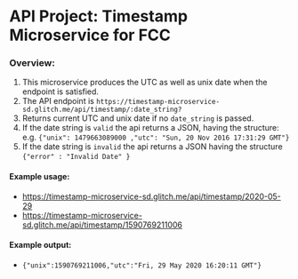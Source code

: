 # API Project: Timestamp Microservice for FCC

### Overview:

1. This microservice produces the UTC as well as unix date when the endpoint is satisfied.
2. The API endpoint is `https://timestamp-microservice-sd.glitch.me/api/timestamp/:date_string?`
3. Returns current UTC and unix date if no `date_string` is passed.
4. If the date string is `valid` the api returns a JSON, having the structure:
   e.g. `{"unix": 1479663089000 ,"utc": "Sun, 20 Nov 2016 17:31:29 GMT"}`
5. If the date string is `invalid` the api returns a JSON having the structure
   `{"error" : "Invalid Date" }`

#### Example usage:

- https://timestamp-microservice-sd.glitch.me/api/timestamp/2020-05-29
- https://timestamp-microservice-sd.glitch.me/api/timestamp/1590769211006

#### Example output:

- `{"unix":1590769211006,"utc":"Fri, 29 May 2020 16:20:11 GMT"}`

